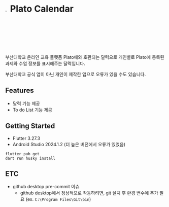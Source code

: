 # <img src = "https://user-images.githubusercontent.com/38664481/115961026-9114f000-a54f-11eb-90c0-aab964dd9202.png" width="3%">Plato Calendar

부산대학교 온라인 교육 플랫폼 Plato에와 호환되는 달력으로
개인별로 Plato에 등록된 과제와 수업 정보를 표시해주는 달력입니다.

부산대학교 공식 앱이 아닌 개인이 제작한 앱으로 오류가 있을 수도 있습니다.

## Features

- 달력 기능 제공
- To do List 기능 제공

## Getting Started

- Flutter 3.27.3
- Android Studio 2024.1.2 (더 높은 버전에서 오류가 있었음)


```shell
flutter pub get
dart run husky install
```

## ETC
- github desktop pre-commit 이슈
  - github desktop에서 정상적으로 작동하려면, git 설치 후 환경 변수에 추가 필요 (ex. `C:\Program Files\Git\bin`)
